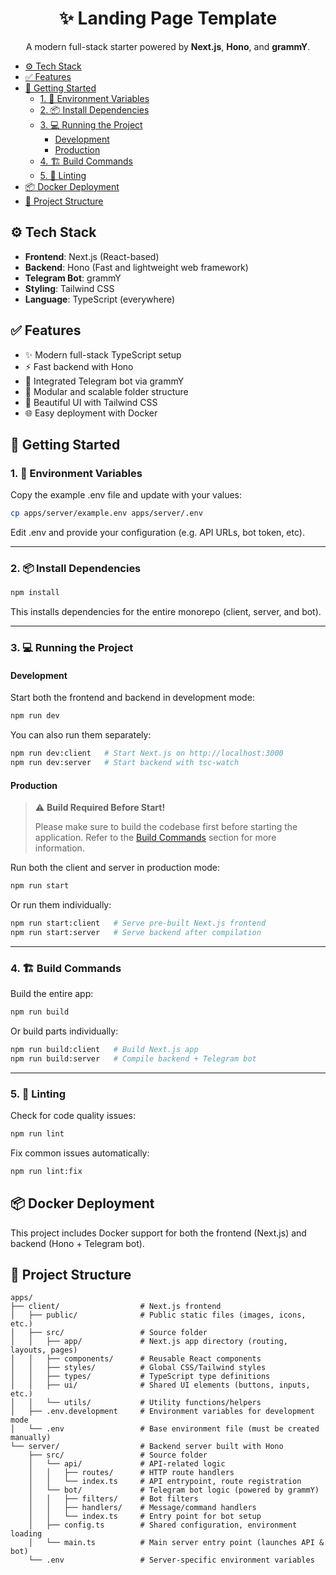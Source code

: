 <h1 align="center">✨ Landing Page Template</h1>
<p align="center"> A modern full-stack starter powered by <strong>Next.js</strong>, <strong>Hono</strong>, and <strong>grammY</strong>.</p>

- [⚙️ Tech Stack](#️-tech-stack)
- [✅ Features](#-features)
- [🚀 Getting Started](#-getting-started)
  - [1. 🔐 Environment Variables](#1--environment-variables)
  - [2. 📦 Install Dependencies](#2--install-dependencies)
  - [3. 💻 Running the Project](#3--running-the-project)
    - [Development](#development)
    - [Production](#production)
  - [4. 🏗️ Build Commands](#4-️-build-commands)
  - [5. 🧼 Linting](#5--linting)
- [📦 Docker Deployment](#-docker-deployment)
- [📁 Project Structure](#-project-structure)

## ⚙️ Tech Stack
- **Frontend**: Next.js (React-based)
- **Backend**: Hono (Fast and lightweight web framework)
- **Telegram Bot**: grammY
- **Styling**: Tailwind CSS
- **Language**: TypeScript (everywhere)

## ✅ Features
- ✨ Modern full-stack TypeScript setup
- ⚡ Fast backend with Hono
- 🤖 Integrated Telegram bot via grammY
- 🧩 Modular and scalable folder structure
- 💅 Beautiful UI with Tailwind CSS
- 🌐 Easy deployment with Docker

## 🚀 Getting Started

### 1. 🔐 Environment Variables
Copy the example .env file and update with your values:
```bash
cp apps/server/example.env apps/server/.env
```
Edit .env and provide your configuration (e.g. API URLs, bot token, etc).

---

### 2. 📦 Install Dependencies

```bash
npm install
```
This installs dependencies for the entire monorepo (client, server, and bot).

---

### 3. 💻 Running the Project

#### Development

Start both the frontend and backend in development mode:
```bash
npm run dev
```

You can also run them separately:
```bash
npm run dev:client   # Start Next.js on http://localhost:3000
npm run dev:server   # Start backend with tsc-watch
```

#### Production

> ⚠️ **Build Required Before Start!**
>
> Please make sure to build the codebase first before starting the application. Refer to the [Build Commands](#4-️-build-commands) section for more information.

Run both the client and server in production mode:
```bash
npm run start
```

Or run them individually:
```bash
npm run start:client   # Serve pre-built Next.js frontend
npm run start:server   # Serve backend after compilation
```

---

### 4. 🏗️ Build Commands

Build the entire app:
```bash
npm run build
```

Or build parts individually:
```bash
npm run build:client   # Build Next.js app
npm run build:server   # Compile backend + Telegram bot
```

---

### 5. 🧼 Linting

Check for code quality issues:
```bash
npm run lint
```

Fix common issues automatically:
```bash
npm run lint:fix
```

## 📦 Docker Deployment
This project includes Docker support for both the frontend (Next.js) and backend (Hono + Telegram bot).

## 📁 Project Structure

```
apps/
├── client/                  # Next.js frontend
│   ├── public/              # Public static files (images, icons, etc.)
│   ├── src/                 # Source folder
│   │   ├── app/             # Next.js app directory (routing, layouts, pages)
│   │   ├── components/      # Reusable React components
│   │   ├── styles/          # Global CSS/Tailwind styles
│   │   ├── types/           # TypeScript type definitions
│   │   ├── ui/              # Shared UI elements (buttons, inputs, etc.)
│   │   └── utils/           # Utility functions/helpers
│   ├── .env.development     # Environment variables for development mode
│   └── .env                 # Base environment file (must be created manually)
└── server/                  # Backend server built with Hono
    ├── src/                 # Source folder
    │   └── api/             # API-related logic
    │   │   ├── routes/      # HTTP route handlers
    │   │   └── index.ts     # API entrypoint, route registration
    │   └── bot/             # Telegram bot logic (powered by grammY)
    │   │   ├── filters/     # Bot filters
    │   │   ├── handlers/    # Message/command handlers
    │   │   └── index.ts     # Entry point for bot setup
    │   ├── config.ts        # Shared configuration, environment loading
    │   └── main.ts          # Main server entry point (launches API & bot)
    └── .env                 # Server-specific environment variables
```
